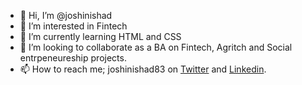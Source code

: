- 👋 Hi, I’m @joshinishad
- 👀 I’m interested in Fintech
- 🌱 I’m currently learning HTML and CSS
- 💞️ I’m looking to collaborate as a BA on Fintech, Agritch and Social entrpeneureship projects.
- 📫 How to reach me; joshinishad83 on [Twitter](https://mobile.twitter.com/joshinishad83) and [Linkedin](https://www.linkedin.com/in/joshinishad83/).

<!---
joshinishad/joshinishad is a ✨ special ✨ repository because its `README.md` (this file) appears on your GitHub profile.
You can click the Preview link to take a look at your changes.
--->
